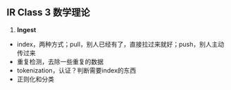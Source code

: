 ## IR Class 3 数学理论
1. **Ingest**
- index，两种方式；pull，别人已经有了，直接拉过来就好；push，别人主动传过来
- 重复检测，去除一些重复的数据
- tokenization，认证？判断需要index的东西
- 正则化和分类